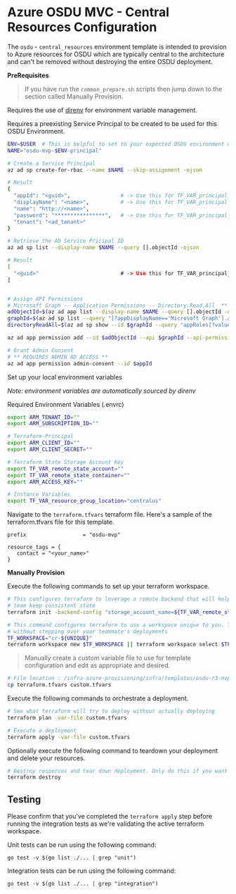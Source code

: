 # Azure OSDU MVC - Central Resources Configuration

The `osdu` - `central_resources` environment template is intended to provision to Azure resources for OSDU which are typically central to the architecture and can't be removed without destroying the entire OSDU deployment.

__PreRequisites__

> If you have run the `common_prepare.sh` scripts then jump down to the section called Manually Provision.

Requires the use of [direnv](https://direnv.net/) for environment variable management.

Requires a preexisting Service Principal to be created to be used for this OSDU Environment.

```bash
ENV=$USER  # This is helpful to set to your expected OSDU environment name.
NAME="osdu-mvp-$ENV-principal"

# Create a Service Principal
az ad sp create-for-rbac --name $NAME --skip-assignment -ojson

# Result
{
  "appId": "<guid>",                # -> Use this for TF_VAR_principal_appId
  "displayName": "<name>",          # -> Use this for TF_VAR_principal_name
  "name": "http://<name>",
  "password": "****************",   # -> Use this for TF_VAR_principal_password
  "tenant": "<ad_tenant>"
}

# Retrieve the AD Service Pricipal ID
az ad sp list --display-name $NAME --query [].objectId -ojson

# Result
[
  "<guid>"                          # -> Use this for TF_VAR_principal_objectId
]


# Assign API Permissions
# Microsoft Graph -- Application Permissions -- Directory.Read.All  ** GRANT ADMIN-CONSENT
adObjectId=$(az ad app list --display-name $NAME --query [].objectId -otsv)
graphId=$(az ad sp list --query "[?appDisplayName=='Microsoft Graph'].appId | [0]" --all -otsv)
directoryReadAll=$(az ad sp show --id $graphId --query "appRoles[?value=='Directory.Read.All'].id | [0]" -otsv)=Role

az ad app permission add --id $adObjectId --api $graphId --api-permissions $directoryReadAll

# Grant Admin Consent
# ** REQUIRES ADMIN AD ACCESS **
az ad app permission admin-consent --id $appId
```

Set up your local environment variables

*Note: environment variables are automatically sourced by direnv*

Required Environment Variables (.envrc)
```bash
export ARM_TENANT_ID=""
export ARM_SUBSCRIPTION_ID=""

# Terraform-Principal
export ARM_CLIENT_ID=""
export ARM_CLIENT_SECRET=""

# Terraform State Storage Account Key
export TF_VAR_remote_state_account=""
export TF_VAR_remote_state_container=""
export ARM_ACCESS_KEY=""

# Instance Variables
export TF_VAR_resource_group_location="centralus"
```

Navigate to the `terraform.tfvars` terraform file. Here's a sample of the terraform.tfvars file for this template.

```HCL
prefix                  = "osdu-mvp"

resource_tags = {
   contact = "<your_name>"
}
```

__Manually Provision__

Execute the following commands to set up your terraform workspace.

```bash
# This configures terraform to leverage a remote backend that will help you and your
# team keep consistent state
terraform init -backend-config "storage_account_name=${TF_VAR_remote_state_account}" -backend-config "container_name=${TF_VAR_remote_state_container}"

# This command configures terraform to use a workspace unique to you. This allows you to work
# without stepping over your teammate's deployments
TF_WORKSPACE="cr-${UNIQUE}"
terraform workspace new $TF_WORKSPACE || terraform workspace select $TF_WORKSPACE
```

> Manually create a custom variable file to use for template configuration and edit as appropriate and desired.

```bash
# File location : /infra-azure-provisioning/infra/templates/osdu-r3-mvp/central_resources
cp terraform.tfvars custom.tfvars
```

Execute the following commands to orchestrate a deployment.


```bash
# See what terraform will try to deploy without actually deploying
terraform plan -var-file custom.tfvars

# Execute a deployment
terraform apply -var-file custom.tfvars
```

Optionally execute the following command to teardown your deployment and delete your resources.

```bash
# Destroy resources and tear down deployment. Only do this if you want to destroy your deployment.
terraform destroy
```

## Testing

Please confirm that you've completed the `terraform apply` step before running the integration tests as we're validating the active terraform workspace.

Unit tests can be run using the following command:

```
go test -v $(go list ./... | grep "unit")
```

Integration tests can be run using the following command:

```
go test -v $(go list ./... | grep "integration")
```
